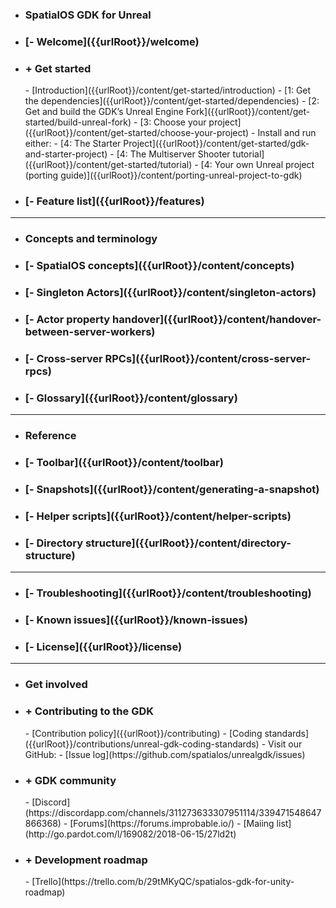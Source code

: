- <h3>SpatialOS GDK for Unreal</h3>
- <h3>[- Welcome]({{urlRoot}}/welcome)</h3>
- <h3>+ Get started</h3>
    - [Introduction]({{urlRoot}}/content/get-started/introduction)
    - [1: Get the dependencies]({{urlRoot}}/content/get-started/dependencies)
    - [2: Get and build the GDK’s Unreal Engine Fork]({{urlRoot}}/content/get-started/build-unreal-fork)
    - [3: Choose your project]({{urlRoot}}/content/get-started/choose-your-project)
    - Install and run either:
    - [4: The Starter Project]({{urlRoot}}/content/get-started/gdk-and-starter-project)
    - [4: The Multiserver Shooter tutorial]({{urlRoot}}/content/get-started/tutorial)
    - [4: Your own Unreal project (porting guide)]({{urlRoot}}/content/porting-unreal-project-to-gdk)
- <h3>[- Feature list]({{urlRoot}}/features)</h3>
    <!--[//]: # (TODO: Add the following at <h3> level)
    [//]: # (- <h3>[- What's new]({{urlRoot}}/TODO)</h3>) !-->

 ***
- <h3>Concepts and terminology</h3>
- <h3>[- SpatialOS concepts]({{urlRoot}}/content/concepts)</h3>
    <!--[//]: # (TODO: Add the following at <h3> level)
    [//]: # (- <h3>[- Spatial Type]({{urlRoot}}/TODO)</h3>) !-->
- <h3>[- Singleton Actors]({{urlRoot}}/content/singleton-actors)
- <h3>[- Actor property handover]({{urlRoot}}/content/handover-between-server-workers)
     <!--[//]: # (TODO: Add the following at <h3> level)
    [//]: # (- <h3>[- Maps]({{urlRoot}}/TODO)</h3>) !-->
- <h3>[- Cross-server RPCs]({{urlRoot}}/content/cross-server-rpcs)
- <h3>[- Glossary]({{urlRoot}}/content/glossary)

 ***
- <h3>Reference</h3>
- <h3>[- Toolbar]({{urlRoot}}/content/toolbar)
- <h3>[- Snapshots]({{urlRoot}}/content/generating-a-snapshot)
<!--[//]: # (TODO: Add the following at <h3> level)
    [//]: # (- <h3>[- Authority]({{urlRoot}}/TODO)</h3>) !-->
- <h3>[- Helper scripts]({{urlRoot}}/content/helper-scripts)
- <h3>[- Directory structure]({{urlRoot}}/content/directory-structure)

 ***
- <h3>[- Troubleshooting]({{urlRoot}}/content/troubleshooting)</h3>
- <h3>[- Known issues]({{urlRoot}}/known-issues)</h3>
- <h3>[- License]({{urlRoot}}/license)

***
- <h3>Get involved</h3>
- <h3>+ Contributing to the GDK</h3>
    - [Contribution policy]({{urlRoot}}/contributing)
    - [Coding standards]({{urlRoot}}/contributions/unreal-gdk-coding-standards)
    - Visit our GitHub:
    - [Issue log](https://github.com/spatialos/unrealgdk/issues)
- <h3>+ GDK community</h3>    
    - [Discord](https://discordapp.com/channels/311273633307951114/339471548647866368)
    - [Forums](https://forums.improbable.io/)
    - [Maiing list](http://go.pardot.com/l/169082/2018-06-15/27ld2t)
- <h3>+ Development roadmap</h3>
    - [Trello](https://trello.com/b/29tMKyQC/spatialos-gdk-for-unity-roadmap)

